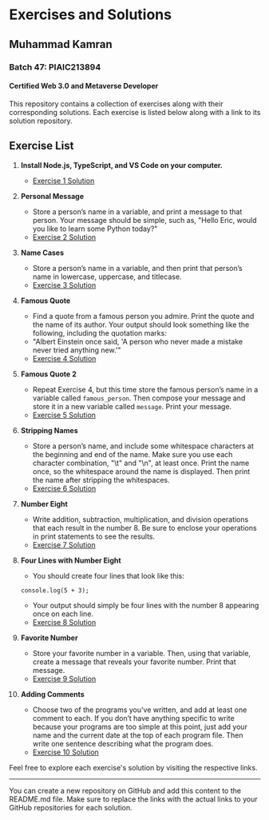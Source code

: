 # Exercises and Solutions
## Muhammad Kamran
### Batch 47: PIAIC213894
#### Certified Web 3.0 and Metaverse Developer

This repository contains a collection of exercises along with their corresponding solutions. Each exercise is listed below along with a link to its solution repository.

## Exercise List

1. **Install Node.js, TypeScript, and VS Code on your computer.**
   - [Exercise 1 Solution](https://github.com/typescriptkamran/exercise1)

2. **Personal Message**
   - Store a person’s name in a variable, and print a message to that person. Your message should be simple, such as, "Hello Eric, would you like to learn some Python today?"
   - [Exercise 2 Solution](https://github.com/typescriptkamran/exercise2)

3. **Name Cases**
   - Store a person’s name in a variable, and then print that person’s name in lowercase, uppercase, and titlecase.
   - [Exercise 3 Solution](https://github.com/typescriptkamran/exercise3)

4. **Famous Quote**
   - Find a quote from a famous person you admire. Print the quote and the name of its author. Your output should look something like the following, including the quotation marks:
   - "Albert Einstein once said, 'A person who never made a mistake never tried anything new.'"
   - [Exercise 4 Solution](https://github.com/typescriptkamran/exercise4)

5. **Famous Quote 2**
   - Repeat Exercise 4, but this time store the famous person’s name in a variable called `famous_person`. Then compose your message and store it in a new variable called `message`. Print your message.
   - [Exercise 5 Solution](https://github.com/typescriptkamran/exercise5)

6. **Stripping Names**
   - Store a person’s name, and include some whitespace characters at the beginning and end of the name. Make sure you use each character combination, "\t" and "\n", at least once. Print the name once, so the whitespace around the name is displayed. Then print the name after stripping the whitespaces.
   - [Exercise 6 Solution](https://github.com/typescriptkamran/exercise6)

7. **Number Eight**
   - Write addition, subtraction, multiplication, and division operations that each result in the number 8. Be sure to enclose your operations in print statements to see the results.
   - [Exercise 7 Solution](https://github.com/typescriptkamran/exercise7)

8. **Four Lines with Number Eight**
   - You should create four lines that look like this:
   ```
   console.log(5 + 3);
   ```
   - Your output should simply be four lines with the number 8 appearing once on each line.
   - [Exercise 8 Solution](https://github.com/typescriptkamran/exercise8)

9. **Favorite Number**
   - Store your favorite number in a variable. Then, using that variable, create a message that reveals your favorite number. Print that message.
   - [Exercise 9 Solution](https://github.com/typescriptkamran/exercise9)

10. **Adding Comments**
    - Choose two of the programs you’ve written, and add at least one comment to each. If you don’t have anything specific to write because your programs are too simple at this point, just add your name and the current date at the top of each program file. Then write one sentence describing what the program does.
    - [Exercise 10 Solution](https://github.com/typescriptkamran/exercise10)

Feel free to explore each exercise's solution by visiting the respective links.

---

You can create a new repository on GitHub and add this content to the README.md file. Make sure to replace the links with the actual links to your GitHub repositories for each solution.
